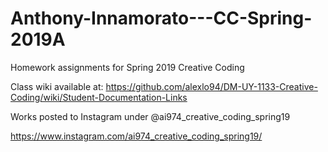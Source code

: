 # Anthony-Innamorato---CC-Spring-2019A
Homework assignments for Spring 2019 Creative Coding



Class wiki available at: https://github.com/alexlo94/DM-UY-1133-Creative-Coding/wiki/Student-Documentation-Links



Works posted to Instagram under @ai974_creative_coding_spring19


https://www.instagram.com/ai974_creative_coding_spring19/

